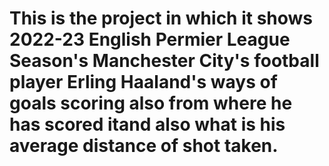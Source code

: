 # This is the project in which it shows 2022-23 English Permier League Season's Manchester City's football player Erling Haaland's ways of goals scoring also from where he has scored itand also what is his average distance of shot taken. 
